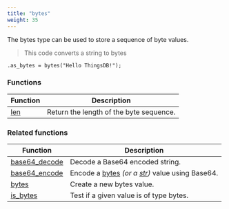 ```yaml
---
title: "bytes"
weight: 35
---
```


The bytes type can be used to store a sequence of byte values.

> This code converts a string to bytes

```thingsdb,should_pass
.as_bytes = bytes("Hello ThingsDB!");
```

### Functions

Function | Description
------ | -----------
[len](./len) | Return the length of the byte sequence.

### Related functions

Function | Description
------ | -----------
[base64_decode](../../collection-api/base64_decode) | Decode a Base64 encoded string.
[base64_encode](../../collection-api/base64_encode) | Encode a [bytes](../../data-types/bytes) _(or a [str](../../data-types/str))_ value using Base64.
[bytes](../../collection-api/bytes) | Create a new bytes value.
[is_bytes](../../collection-api/is_bytes) | Test if a given value is of type bytes.
